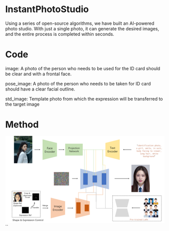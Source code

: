# InstantPhotoStudio
Using a series of open-source algorithms, we have built an AI-powered photo studio. With just a single photo, it can generate the desired images, and the entire process is completed within seconds.

# Code

image: A photo of the person who needs to be used for the ID card should be clear and with a frontal face.

pose_image: A photo of the person who needs to be taken for ID card should have a clear facial outline.

std_image: Template photo from which the expression will be transferred to the target image

# Method

![Method](imgs/identification_method.png)``
